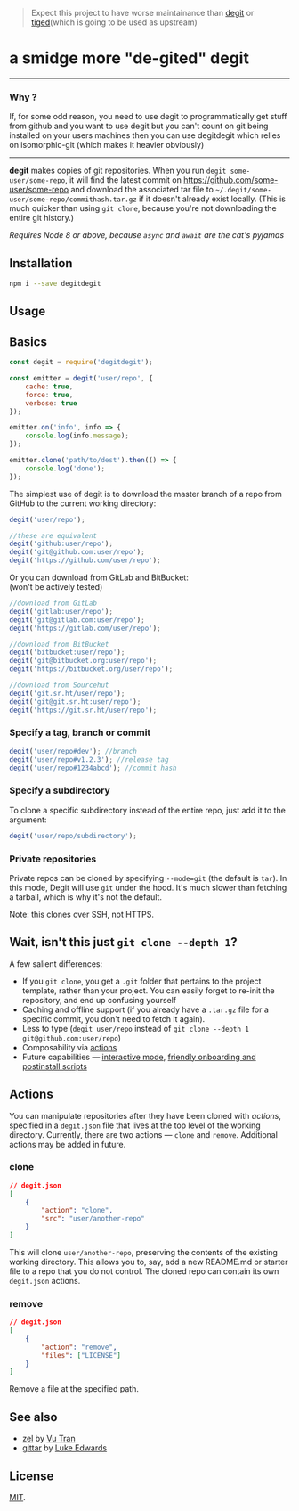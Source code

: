> Expect this project to have worse maintainance than [degit](https://github.com/Rich-Harris/degit) or [tiged](https://github.com/tiged/tiged)(which is going to be used as upstream)

# a smidge more "de-gited" degit

---

### Why ?

If, for some odd reason, you need to use degit to programmatically get stuff from github and you want to use degit but you can't count on git being installed on your users machines then you can use degitdegit which relies on isomorphic-git (which makes it heavier obviously)

---

**degit** makes copies of git repositories. When you run `degit some-user/some-repo`, it will find the latest commit on https://github.com/some-user/some-repo and download the associated tar file to `~/.degit/some-user/some-repo/commithash.tar.gz` if it doesn't already exist locally. (This is much quicker than using `git clone`, because you're not downloading the entire git history.)

_Requires Node 8 or above, because `async` and `await` are the cat's pyjamas_

## Installation

```bash
npm i --save degitdegit
```

## Usage

## Basics

```js
const degit = require('degitdegit');

const emitter = degit('user/repo', {
	cache: true,
	force: true,
	verbose: true
});

emitter.on('info', info => {
	console.log(info.message);
});

emitter.clone('path/to/dest').then(() => {
	console.log('done');
});
```

The simplest use of degit is to download the master branch of a repo from GitHub to the current working directory:

```js
degit('user/repo');

//these are equivalent
degit('github:user/repo');
degit('git@github.com:user/repo');
degit('https://github.com/user/repo');
```

Or you can download from GitLab and BitBucket:  
(won't be actively tested)

```js
//download from GitLab
degit('gitlab:user/repo');
degit('git@gitlab.com:user/repo');
degit('https://gitlab.com/user/repo');

//download from BitBucket
degit('bitbucket:user/repo');
degit('git@bitbucket.org:user/repo');
degit('https://bitbucket.org/user/repo');

//download from Sourcehut
degit('git.sr.ht/user/repo');
degit('git@git.sr.ht:user/repo');
degit('https://git.sr.ht/user/repo');
```

### Specify a tag, branch or commit

```js
degit('user/repo#dev'); //branch
degit('user/repo#v1.2.3'); //release tag
degit('user/repo#1234abcd'); //commit hash
```

### Specify a subdirectory

To clone a specific subdirectory instead of the entire repo, just add it to the argument:

```js
degit('user/repo/subdirectory');
```

### Private repositories

Private repos can be cloned by specifying `--mode=git` (the default is `tar`). In this mode, Degit will use `git` under the hood. It's much slower than fetching a tarball, which is why it's not the default.

Note: this clones over SSH, not HTTPS.

## Wait, isn't this just `git clone --depth 1`?

A few salient differences:

- If you `git clone`, you get a `.git` folder that pertains to the project template, rather than your project. You can easily forget to re-init the repository, and end up confusing yourself
- Caching and offline support (if you already have a `.tar.gz` file for a specific commit, you don't need to fetch it again).
- Less to type (`degit user/repo` instead of `git clone --depth 1 git@github.com:user/repo`)
- Composability via [actions](#actions)
- Future capabilities — [interactive mode](https://github.com/Rich-Harris/degit/issues/4), [friendly onboarding and postinstall scripts](https://github.com/Rich-Harris/degit/issues/6)

## Actions

You can manipulate repositories after they have been cloned with _actions_, specified in a `degit.json` file that lives at the top level of the working directory. Currently, there are two actions — `clone` and `remove`. Additional actions may be added in future.

### clone

```json
// degit.json
[
	{
		"action": "clone",
		"src": "user/another-repo"
	}
]
```

This will clone `user/another-repo`, preserving the contents of the existing working directory. This allows you to, say, add a new README.md or starter file to a repo that you do not control. The cloned repo can contain its own `degit.json` actions.

### remove

```json
// degit.json
[
	{
		"action": "remove",
		"files": ["LICENSE"]
	}
]
```

Remove a file at the specified path.

## See also

- [zel](https://github.com/vutran/zel) by [Vu Tran](https://twitter.com/tranvu)
- [gittar](https://github.com/lukeed/gittar) by [Luke Edwards](https://twitter.com/lukeed05)

## License

[MIT](LICENSE.md).
